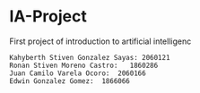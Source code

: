 # IA-Project
First project of introduction to artificial intelligenc

```
Kahyberth Stiven Gonzalez Sayas: 2060121
Ronan Stiven Moreno Castro:   1860286
Juan Camilo Varela Ocoro:  2060166
Edwin Gonzalez Gomez:  1866066
```
